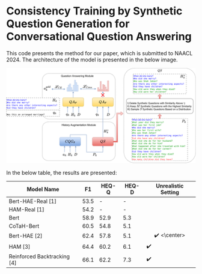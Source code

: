 # Consistency Training by Synthetic Question Generation for Conversational Question Answering

This code presents the method for our paper, which is submitted to NAACL 2024. The architecture of the model is presented in the below image.

![The Architecture of Our Proposed Model](Arch.png) 


In the below table, the results are presented:

| Model Name                    | F1   | HEQ-Q | HEQ-D | Unrealistic Setting |
| ----------------------------- | ---- | ----- | ----- | -------------------- |
| Bert-HAE-Real [1]              | 53.5 | -     | -     |                      |
| HAM-Real [1]                   | 54.2 | -     | -     |                      |
| Bert                          | 58.9 | 52.9  | 5.3   |                      |
| CoTaH-Bert                    | 60.5 | 54.8  | 5.1   |                      |
| Bert-HAE [2]                  | 62.4 | 57.8  | 5.1   | <center>:heavy_check_mark: <\center>  |
| HAM [3]                       | 64.4 | 60.2  | 6.1   | :heavy_check_mark:   |
| Reinforced Backtracking [4]   | 66.1 | 62.2  | 7.3   | :heavy_check_mark:   |

